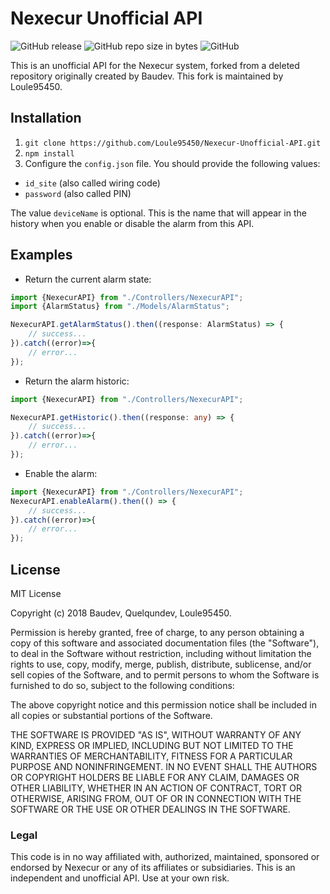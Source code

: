# Nexecur Unofficial API

![GitHub release](https://img.shields.io/github/release/Loule95450/Nexecur-Unofficial-API.svg)
![GitHub repo size in bytes](https://img.shields.io/github/repo-size/Loule95450/Nexecur-Unofficial-API.svg)
![GitHub](https://img.shields.io/github/license/Loule95450/Nexecur-Unofficial-API.svg)

This is an unofficial API for the Nexecur system, forked from a deleted repository originally created by Baudev. This fork is maintained by Loule95450.

## Installation

1. `git clone https://github.com/Loule95450/Nexecur-Unofficial-API.git`
2. `npm install`
3. Configure the `config.json` file. You should provide the following values:
- `id_site` (also called wiring code)
- `password` (also called PIN)

The value `deviceName` is optional. This is the name that will appear in the history when you enable or disable the alarm from this API.

## Examples

- Return the current alarm state:
```typescript
import {NexecurAPI} from "./Controllers/NexecurAPI";
import {AlarmStatus} from "./Models/AlarmStatus";

NexecurAPI.getAlarmStatus().then((response: AlarmStatus) => {
    // success...
}).catch((error)=>{
    // error...
});
```

- Return the alarm historic:
```typescript
import {NexecurAPI} from "./Controllers/NexecurAPI";

NexecurAPI.getHistoric().then((response: any) => {
    // success...
}).catch((error)=>{
    // error...
});
```

- Enable the alarm:
```typescript
import {NexecurAPI} from "./Controllers/NexecurAPI";
NexecurAPI.enableAlarm().then(() => {
    // success...
}).catch((error)=>{
    // error...
});
```

## License

MIT License

Copyright (c) 2018 Baudev, Quelqundev, Loule95450.

Permission is hereby granted, free of charge, to any person obtaining a copy
of this software and associated documentation files (the "Software"), to deal
in the Software without restriction, including without limitation the rights
to use, copy, modify, merge, publish, distribute, sublicense, and/or sell
copies of the Software, and to permit persons to whom the Software is
furnished to do so, subject to the following conditions:

The above copyright notice and this permission notice shall be included in all
copies or substantial portions of the Software.

THE SOFTWARE IS PROVIDED "AS IS", WITHOUT WARRANTY OF ANY KIND, EXPRESS OR
IMPLIED, INCLUDING BUT NOT LIMITED TO THE WARRANTIES OF MERCHANTABILITY,
FITNESS FOR A PARTICULAR PURPOSE AND NONINFRINGEMENT. IN NO EVENT SHALL THE
AUTHORS OR COPYRIGHT HOLDERS BE LIABLE FOR ANY CLAIM, DAMAGES OR OTHER
LIABILITY, WHETHER IN AN ACTION OF CONTRACT, TORT OR OTHERWISE, ARISING FROM,
OUT OF OR IN CONNECTION WITH THE SOFTWARE OR THE USE OR OTHER DEALINGS IN THE
SOFTWARE.

### Legal
This code is in no way affiliated with, authorized, maintained, sponsored or endorsed by Nexecur or any of its affiliates or subsidiaries. This is an independent and unofficial API. Use at your own risk.
